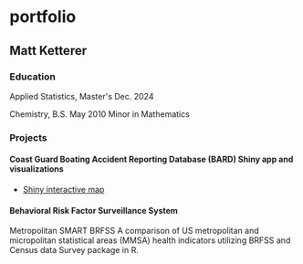 # portfolio
## Matt Ketterer
### Education
Applied Statistics, Master's Dec. 2024

Chemistry, B.S. May 2010
Minor in Mathematics
### Projects
#### Coast Guard Boating Accident Reporting Database (BARD) Shiny app and visualizations

* [Shiny interactive map](https://matt-k.shinyapps.io/mapshiny/)
#### Behavioral Risk Factor Surveillance System 
Metropolitan SMART BRFSS
A comparison of US metropolitan and micropolitan statistical areas (MMSA) health indicators utilizing BRFSS and Census data Survey package in R. 
